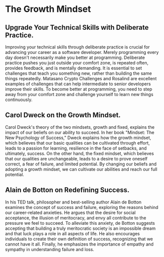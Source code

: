 # The Growth Mindset
## Upgrade Your Technical Skills with Deliberate Practice.
Improving your technical skills through deliberate practice is crucial for advancing your career as a software developer. Merely programming every day doesn't necessarily make you better at programming. Deliberate practice pushes you just outside your comfort zone, is repeated often, provides feedback, and is mentally demanding. It is essential to set challenges that teach you something new, rather than building the same things repeatedly. Matasano Crypto Challenges and Rosalind are excellent examples of challenges that can help intermediate to senior developers improve their skills. To become better at programming, you need to step away from your comfort zone and challenge yourself to learn new things continuously.

## Carol Dweck on the Growth Mindset. 
Carol Dweck's theory of the two mindsets, growth and fixed, explains the impact of our beliefs on our ability to succeed. In her book "Mindset: The New Psychology of Success," Dweck explains how the growth mindset, which believes that our basic qualities can be cultivated through effort, leads to a passion for learning, resilience in the face of setbacks, and ultimately, success. On the other hand, the fixed mindset, which believes that our qualities are unchangeable, leads to a desire to prove oneself correct, a fear of failure, and limited potential. By changing our beliefs and adopting a growth mindset, we can cultivate our abilities and reach our full potential.

## Alain de Botton on Redefining Success. 
In his TED talk, philosopher and best-selling author Alain de Botton examines the concept of success and failure, exploring the reasons behind our career-related anxieties. He argues that the desire for social acceptance, the illusion of meritocracy, and envy all contribute to the pressure we feel to succeed. To alleviate this anxiety, de Botton suggests accepting that building a truly meritocratic society is an impossible dream and that luck plays a role in all aspects of life. He also encourages individuals to create their own definition of success, recognizing that we cannot have it all. Finally, he emphasizes the importance of empathy and sympathy in understanding failure and loss.